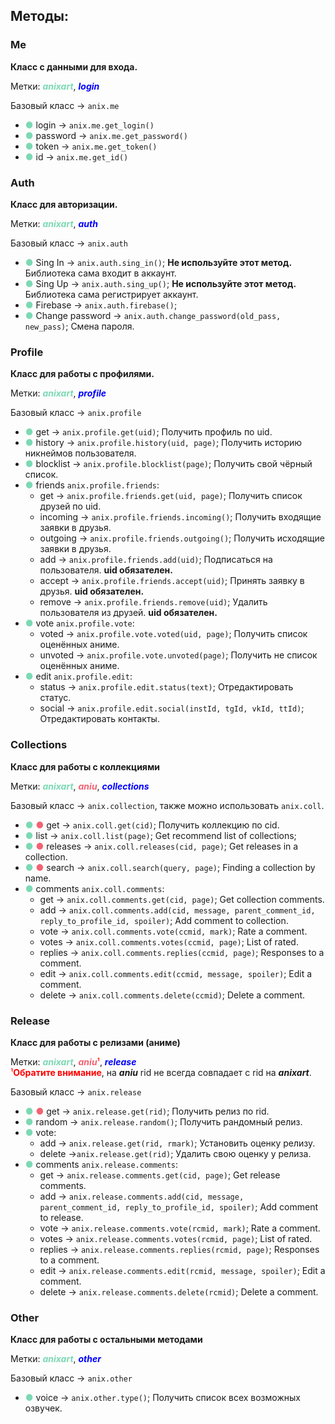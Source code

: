 ## Методы:


### Me
**Класс с данными для входа.** 

Метки: <span style="color:#7CD9B4">**_anixart_**</span>, <span style="color:blue">**_login_**</span>

Базовый класс -> `anix.me`

* <span style="color:#7CD9B4">●</span> login -> `anix.me.get_login()`
* <span style="color:#7CD9B4">●</span> password -> `anix.me.get_password()`
* <span style="color:#7CD9B4">●</span> token -> `anix.me.get_token()`
* <span style="color:#7CD9B4">●</span> id -> `anix.me.get_id()`

### Auth
**Класс для авторизации.** 

Метки: <span style="color:#7CD9B4">**_anixart_**</span>, <span style="color:blue">**_auth_**</span>

Базовый класс -> `anix.auth`

- <span style="color:#7CD9B4">●</span> Sing In -> `anix.auth.sing_in()`; **Не используйте этот метод.** Библиотека сама входит в аккаунт.
- <span style="color:#7CD9B4">●</span> Sing Up -> `anix.auth.sing_up()`; **Не используйте этот метод.** Библиотека сама регистрирует аккаунт.
- <span style="color:#7CD9B4">●</span> Firebase -> `anix.auth.firebase()`; 
- <span style="color:#7CD9B4">●</span> Change password -> `anix.auth.change_password(old_pass, new_pass)`; Смена пароля.

### Profile
**Класс для работы с профилями.** 

Метки: <span style="color:#7CD9B4">**_anixart_**</span>, <span style="color:blue">**_profile_**</span>

Базовый класс -> `anix.profile`

- <span style="color:#7CD9B4">●</span> get -> `anix.profile.get(uid)`; Получить профиль по uid.
- <span style="color:#7CD9B4">●</span> history -> `anix.profile.history(uid, page)`; Получить историю никнеймов пользователя.
- <span style="color:#7CD9B4">●</span> blocklist  -> `anix.profile.blocklist(page)`; Получить свой чёрный список.
- <span style="color:#7CD9B4">●</span> friends `anix.profile.friends`: 
     * get -> `anix.profile.friends.get(uid, page)`; Получить список друзей по uid.
     * incoming -> `anix.profile.friends.incoming()`; Получить входящие заявки в друзья.
     * outgoing -> `anix.profile.friends.outgoing()`; Получить исходящие заявки в друзья.
     * add -> `anix.profile.friends.add(uid)`; Подписаться на пользователя. **uid обязателен.** 
     * accept -> `anix.profile.friends.accept(uid)`; Принять заявку в друзья. **uid обязателен.**
     * remove -> `anix.profile.friends.remove(uid)`; Удалить пользователя из друзей. **uid обязателен.**
- <span style="color:#7CD9B4">●</span> vote `anix.profile.vote`: 
     * voted -> `anix.profile.vote.voted(uid, page)`; Получить список оценённых аниме. 
     * unvoted -> `anix.profile.vote.unvoted(page)`; Получить не список оценённых аниме. 
- <span style="color:#7CD9B4">●</span> edit `anix.profile.edit`: 
     * status -> `anix.profile.edit.status(text)`; Отредактировать статус.
     * social -> `anix.profile.edit.social(instId, tgId, vkId, ttId)`; Отредактировать контакты.

### Collections
**Класс для работы с коллекциями** 

Метки: <span style="color:#7CD9B4">**_anixart_**</span>, <span style="color:#F36374">**_aniu_**</span>, <span style="color:blue">**_collections_**</span>

Базовый класс -> `anix.collection`, также можно использовать `anix.coll`.

- <span style="color:#7CD9B4">●</span> <span style="color:#F36374">●</span> get -> `anix.coll.get(cid)`; Получить коллекцию по cid.
- <span style="color:#7CD9B4">●</span> list -> `anix.coll.list(page)`; Get recommend list of collections;
- <span style="color:#7CD9B4">●</span> <span style="color:#F36374">●</span> releases -> `anix.coll.releases(cid, page)`; Get releases in a collection.
- <span style="color:#7CD9B4">●</span> <span style="color:#F36374">●</span> search -> `anix.coll.search(query, page)`; Finding a collection by name.
- <span style="color:#7CD9B4">●</span> comments `anix.coll.comments`:
     * get -> `anix.coll.comments.get(cid, page)`; Get collection comments.
     * add -> `anix.coll.comments.add(cid, message, parent_comment_id, reply_to_profile_id, spoiler)`; Add comment to collection.
     * vote -> `anix.coll.comments.vote(ccmid, mark)`; Rate a comment.
     * votes -> `anix.coll.comments.votes(ccmid, page)`; List of rated.
     * replies -> `anix.coll.comments.replies(ccmid, page)`; Responses to a comment.
     * edit -> `anix.coll.comments.edit(ccmid, message, spoiler)`; Edit a comment.
     * delete -> `anix.coll.comments.delete(ccmid)`; Delete a comment.
  
  
### Release
**Класс для работы с релизами (аниме)**

Метки: <span style="color:#7CD9B4">**_anixart_**</span>, <span style="color:#F36374">**_aniu_**</span><span style="color:red">¹</span>, <span style="color:blue">**_release_**</span>
<br>
<span style="color:red">¹**Обратите внимание**</span>, на _**aniu**_ rid не всегда совпадает с rid на **_anixart_**.

Базовый класс -> `anix.release`

- <span style="color:#7CD9B4">●</span> <span style="color:#F36374">●</span> get -> `anix.release.get(rid)`; Получить релиз по rid.
- <span style="color:#7CD9B4">●</span> random -> `anix.release.random()`; Получить рандомный релиз.
- <span style="color:#7CD9B4">●</span> vote:
     * add -> `anix.release.get(rid, rmark)`; Установить оценку релизу.
     * delete ->`anix.release.get(rid)`; Удалить свою оценку у релиза.
- <span style="color:#7CD9B4">●</span> comments `anix.release.comments`:
     * get -> `anix.release.comments.get(cid, page)`; Get release comments.
     * add -> `anix.release.comments.add(cid, message, parent_comment_id, reply_to_profile_id, spoiler)`; Add comment to release.
     * vote -> `anix.release.comments.vote(rcmid, mark)`; Rate a comment.
     * votes -> `anix.release.comments.votes(rcmid, page)`; List of rated.
     * replies -> `anix.release.comments.replies(rcmid, page)`; Responses to a comment.
     * edit -> `anix.release.comments.edit(rcmid, message, spoiler)`; Edit a comment.
     * delete -> `anix.release.comments.delete(rcmid)`; Delete a comment.

### Other
**Класс для работы с остальными методами** 

Метки: <span style="color:#7CD9B4">**_anixart_**</span>, <span style="color:blue">**_other_**</span>

Базовый класс -> `anix.other`

- <span style="color:#7CD9B4">●</span> voice -> `anix.other.type()`; Получить список всех возможных озвучек.
